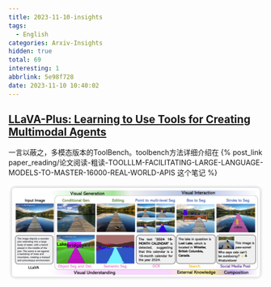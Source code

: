 ```yaml
---
title: 2023-11-10-insights
tags:
  - English
categories: Arxiv-Insights
hidden: true
total: 69
interesting: 1
abbrlink: 5e98f728
date: 2023-11-10 10:40:02
---
```




## [LLaVA-Plus: Learning to Use Tools for Creating Multimodal Agents](https://arxiv.org/abs/2311.05437)

一言以蔽之，多模态版本的ToolBench。toolbench方法详细介绍在 {% post_link paper_reading/论文阅读-粗读-TOOLLLM-FACILITATING-LARGE-LANGUAGE-MODELS-TO-MASTER-16000-REAL-WORLD-APIS 这个笔记 %}

<img src="../../files/images/arxiv-insights/2023:11:06-11:10/llava-plus.png">
